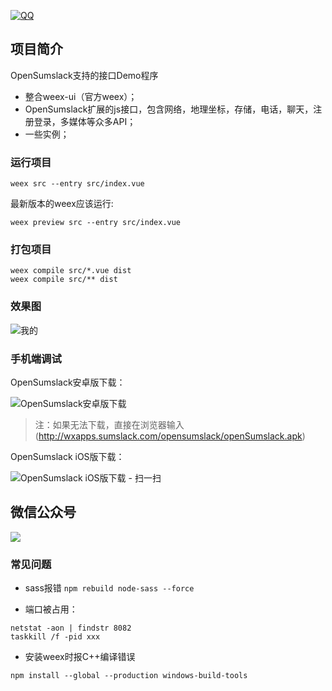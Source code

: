 [![QQ](http://pub.idqqimg.com/wpa/images/group.png)](https://jq.qq.com/?_wv=1027&k=5HWgxBZ)

## 项目简介

OpenSumslack支持的接口Demo程序

- 整合weex-ui（官方weex）；
- OpenSumslack扩展的js接口，包含网络，地理坐标，存储，电话，聊天，注册登录，多媒体等众多API；
- 一些实例；

### 运行项目

```weex src --entry src/index.vue```

最新版本的weex应该运行:

```weex preview src --entry src/index.vue```


### 打包项目

```
weex compile src/*.vue dist
weex compile src/** dist
```

### 效果图

<img src='http://wxapps.sumslack.com/demo2/preview.png' alt='我的'/>

### 手机端调试

OpenSumslack安卓版下载：

![OpenSumslack安卓版下载](http://wxapps.sumslack.com/opensumslack/dl_opensumslack.jpg)
> 注：如果无法下载，直接在浏览器输入(http://wxapps.sumslack.com/opensumslack/openSumslack.apk)

OpenSumslack iOS版下载：

![OpenSumslack iOS版下载 - 扫一扫](http://h5.sumslack.com/pindazi.png)



## 微信公众号
![](https://www.sumslack.com/img/gzh.jpg)

### 常见问题

- sass报错
```npm rebuild node-sass --force```

- 端口被占用：

```
netstat -aon | findstr 8082  
taskkill /f -pid xxx
```

- 安装weex时报C++编译错误

```
npm install --global --production windows-build-tools
```

